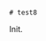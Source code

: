                                                                                                                                                                                                                                                                                                                                                                                                                                                                                                                                                                                                                                                                                # test8

Init.
